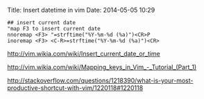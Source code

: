Title: Insert datetime in vim
Date: 2014-05-05 10:29


    ## insert current date
    "map F3 to insert current date
    nnoremap <F3> "=strftime("%Y-%m-%d (%a)")<CR>P
    inoremap <F3> <C-R>=strftime("%Y-%m-%d (%a)")<CR>

<http://vim.wikia.com/wiki/Insert_current_date_or_time>

<http://vim.wikia.com/wiki/Mapping_keys_in_Vim_-_Tutorial_(Part_1)>

<http://stackoverflow.com/questions/1218390/what-is-your-most-productive-shortcut-with-vim/1220118#1220118>

